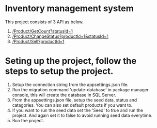 # Inventory management system

This project consists of 3 API as below.<br>
1. [/Product/GetCount?statusId=1](https://github.com/adnanshaukat425/dukkantek-test)
2. [/Product/ChangeStatus?productId=1&statusId=1](https://github.com/adnanshaukat425/dukkantek-test)
3. [/Product/Sell?productId=1](https://github.com/adnanshaukat425/dukkantek-test)

# Seting up the project, follow the steps to setup the project.

1. Setup the connection string from the appsettings.json file.
2. Run the migration command 'update-database' in package manager console, this will create the database in SQL Server.
3. From the appsettings.json file, setup the seed data, status and catagories. You can also set default products if you want to.
4. If you want to run the seed data set the 'Seed' to true and run the project. And again set it to false to avoid running seed data everytime.
5. Run the project.
